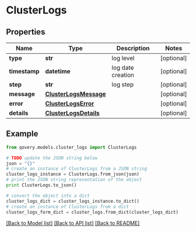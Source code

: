 # ClusterLogs


## Properties

Name | Type | Description | Notes
------------ | ------------- | ------------- | -------------
**type** | **str** | log level | [optional] 
**timestamp** | **datetime** | log date creation | [optional] 
**step** | **str** | log step | [optional] 
**message** | [**ClusterLogsMessage**](ClusterLogsMessage.md) |  | [optional] 
**error** | [**ClusterLogsError**](ClusterLogsError.md) |  | [optional] 
**details** | [**ClusterLogsDetails**](ClusterLogsDetails.md) |  | [optional] 

## Example

```python
from qovery.models.cluster_logs import ClusterLogs

# TODO update the JSON string below
json = "{}"
# create an instance of ClusterLogs from a JSON string
cluster_logs_instance = ClusterLogs.from_json(json)
# print the JSON string representation of the object
print ClusterLogs.to_json()

# convert the object into a dict
cluster_logs_dict = cluster_logs_instance.to_dict()
# create an instance of ClusterLogs from a dict
cluster_logs_form_dict = cluster_logs.from_dict(cluster_logs_dict)
```
[[Back to Model list]](../README.md#documentation-for-models) [[Back to API list]](../README.md#documentation-for-api-endpoints) [[Back to README]](../README.md)


